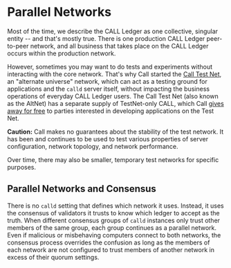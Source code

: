 # Parallel Networks

Most of the time, we describe the CALL Ledger as one collective, singular entity -- and that's mostly true. There is one production CALL Ledger peer-to-peer network, and all business that takes place on the CALL Ledger occurs within the production network.

However, sometimes you may want to do tests and experiments without interacting with the core network. That's why Call started the [Call Test Net](call-test-net-faucet.html), an "alternate universe" network, which can act as a testing ground for applications and the `calld` server itself, without impacting the business operations of everyday CALL Ledger users. The Call Test Net (also known as the AltNet) has a separate supply of TestNet-only CALL, which Call [gives away for free](call-test-net-faucet.html) to parties interested in developing applications on the Test Net.

**Caution:** Call makes no guarantees about the stability of the test network. It has been and continues to be used to test various properties of server configuration, network topology, and network performance.

Over time, there may also be smaller, temporary test networks for specific purposes.

## Parallel Networks and Consensus

There is no `calld` setting that defines which network it uses. Instead, it uses the consensus of validators it trusts to know which ledger to accept as the truth. When different consensus groups of `calld` instances only trust other members of the same group, each group continues as a parallel network. Even if malicious or misbehaving computers connect to both networks, the consensus process overrides the confusion as long as the members of each network are not configured to trust members of another network in excess of their quorum settings.
